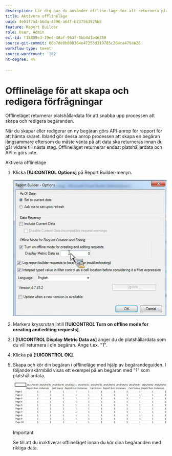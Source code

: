 ```yaml
---
description: Lär dig hur du använder offline-läge för att returnera platshållardata.
title: Aktivera offlineläge
uuid: 4eb1f754-b6da-4896-a64f-b737563925b8
feature: Report Builder
role: User, Admin
exl-id: f18859e3-19e4-48af-963f-0bb4d1b46380
source-git-commit: 66b7de0b008364e47253d319785c204ca479ab26
workflow-type: tm+mt
source-wordcount: '182'
ht-degree: 4%

---
```


# Offlineläge för att skapa och redigera förfrågningar

Offlineläget returnerar platshållardata för att snabba upp processen att skapa och redigera begäranden.

När du skapar eller redigerar en ny begäran görs API-anrop för rapport för att hämta svaret. Ibland gör dessa anrop processen att skapa en begäran långsammare eftersom du måste vänta på att data ska returneras innan du går vidare till nästa steg. Offlineläget returnerar endast platshållardata och API:n görs inte.

Aktivera offlineläge

1. Klicka **[!UICONTROL Options]** på Report Builder-menyn.

   ![Skärmbild av skärmen Alternativ med offlineläge markerat.](assets/offline_mode.png)

1. Markera kryssrutan intill **[!UICONTROL Turn on offline mode for creating and editing requests]**.
1. I **[!UICONTROL Display Metric Data as]** anger du de platshållardata som du vill returnera i din begäran. Ange t.ex. &quot;1&quot;.
1. Klicka på **[!UICONTROL OK]**.
1. Skapa och kör din begäran i offlineläge med hjälp av begärandeguiden. I följande skärmbild visas ett exempel på en begäran med &quot;1&quot; som platshållardata.

   ![Skärmbild som visar offlineläget med 1 som platshållare.](assets/offline_mode_example.png)

   >[!IMPORTANT]
   >
   >Se till att du inaktiverar offlineläget innan du kör dina begäranden med riktiga data.
